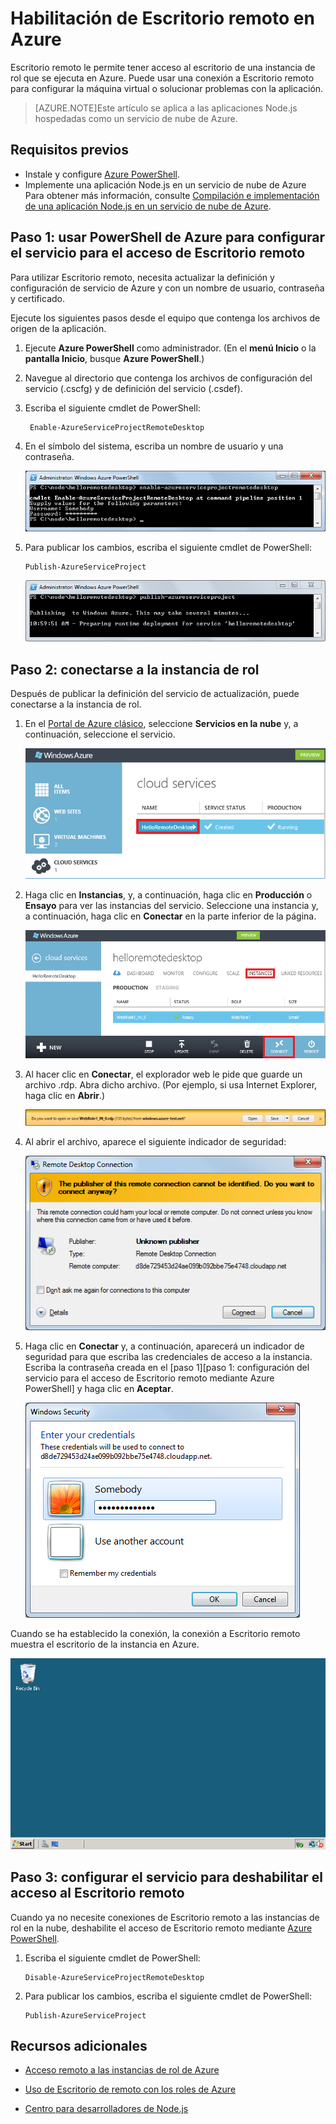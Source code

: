 <properties 
	pageTitle="Habilite el Escritorio remoto para el acceso remoto de (Node.js)" 
	description="Vea cómo habilitar el acceso mediante Escritorio remoto para las máquinas virtuales que hospedan su aplicación Node.js de Azure." 
	services="cloud-services" 
	documentationCenter="nodejs" 
	authors="rmcmurray" 
	manager="wpickett" 
	editor=""/>

<tags 
	ms.service="cloud-services" 
	ms.workload="tbd" 
	ms.tgt_pltfrm="na" 
	ms.devlang="nodejs" 
	ms.topic="article" 
	ms.date="01/09/2016" 
	ms.author="robmcm"/>


# Habilitación de Escritorio remoto en Azure

Escritorio remoto le permite tener acceso al escritorio de una instancia de rol que se ejecuta en Azure. Puede usar una conexión a Escritorio remoto para configurar la máquina virtual o solucionar problemas con la aplicación.

> [AZURE.NOTE]Este artículo se aplica a las aplicaciones Node.js hospedadas como un servicio de nube de Azure.


## Requisitos previos

- Instale y configure [Azure PowerShell](../install-configure-powershell.md).
- Implemente una aplicación Node.js en un servicio de nube de Azure Para obtener más información, consulte [Compilación e implementación de una aplicación Node.js en un servicio de nube de Azure](cloud-services-nodejs-develop-deploy-app.md).


## Paso 1: usar PowerShell de Azure para configurar el servicio para el acceso de Escritorio remoto

Para utilizar Escritorio remoto, necesita actualizar la definición y configuración de servicio de Azure y con un nombre de usuario, contraseña y certificado.

Ejecute los siguientes pasos desde el equipo que contenga los archivos de origen de la aplicación.

1. Ejecute **Azure PowerShell** como administrador. (En el **menú Inicio** o la **pantalla Inicio**, busque **Azure PowerShell**.)

2.  Navegue al directorio que contenga los archivos de configuración del servicio (.cscfg) y de definición del servicio (.csdef).

3. Escriba el siguiente cmdlet de PowerShell:

		Enable-AzureServiceProjectRemoteDesktop

4. En el símbolo del sistema, escriba un nombre de usuario y una contraseña.

	![enable-azureserviceprojectremotedesktop][enable-rdp]

3.  Para publicar los cambios, escriba el siguiente cmdlet de PowerShell:

    	Publish-AzureServiceProject

	![publish-azureserviceproject][publish-project]

## Paso 2: conectarse a la instancia de rol

Después de publicar la definición del servicio de actualización, puede conectarse a la instancia de rol.

1.  En el [Portal de Azure clásico], seleccione **Servicios en la nube** y, a continuación, seleccione el servicio.

	![Portal de Azure clásico][cloud-services]

2.  Haga clic en **Instancias**, y, a continuación, haga clic en **Producción** o **Ensayo** para ver las instancias del servicio. Seleccione una instancia y, a continuación, haga clic en **Conectar** en la parte inferior de la página.

    ![La página Instancias][3]

2.  Al hacer clic en **Conectar**, el explorador web le pide que guarde un archivo .rdp. Abra dicho archivo. (Por ejemplo, si usa Internet Explorer, haga clic en **Abrir**.)

    ![solicitud para abrir o guardar el archivo .rdp][4]

3.  Al abrir el archivo, aparece el siguiente indicador de seguridad:

    ![Indicador de seguridad de Windows][5]

4.  Haga clic en **Conectar** y, a continuación, aparecerá un indicador de seguridad para que escriba las credenciales de acceso a la instancia. Escriba la contraseña creada en el [paso 1]\[paso 1: configuración del servicio para el acceso de Escritorio remoto mediante Azure PowerShell] y haga clic en **Aceptar**.

    ![indicador de nombre de usuario/contraseña][6]

Cuando se ha establecido la conexión, la conexión a Escritorio remoto muestra el escritorio de la instancia en Azure.

![Sesión de Escritorio remoto][7]

## Paso 3: configurar el servicio para deshabilitar el acceso al Escritorio remoto 

Cuando ya no necesite conexiones de Escritorio remoto a las instancias de rol en la nube, deshabilite el acceso de Escritorio remoto mediante [Azure PowerShell].

1.  Escriba el siguiente cmdlet de PowerShell:

    	Disable-AzureServiceProjectRemoteDesktop

2.  Para publicar los cambios, escriba el siguiente cmdlet de PowerShell:

    	Publish-AzureServiceProject

## Recursos adicionales

- [Acceso remoto a las instancias de rol de Azure] 
- [Uso de Escritorio de remoto con los roles de Azure]
- [Centro para desarrolladores de Node.js](/develop/nodejs/)

  [Azure PowerShell]: http://go.microsoft.com/?linkid=9790229&clcid=0x409

[Portal de Azure clásico]: http://manage.windowsazure.com
[publish-project]: ./media/cloud-services-nodejs-enable-remote-desktop/publish-rdp.png
[enable-rdp]: ./media/cloud-services-nodejs-enable-remote-desktop/enable-rdp.png
[cloud-services]: ./media/cloud-services-nodejs-enable-remote-desktop/cloud-services-remote.png
  [3]: ./media/cloud-services-nodejs-enable-remote-desktop/cloud-service-instance.png
  [4]: ./media/cloud-services-nodejs-enable-remote-desktop/rdp-open.png
  [5]: ./media/cloud-services-nodejs-enable-remote-desktop/remote-desktop-12.png
  [6]: ./media/cloud-services-nodejs-enable-remote-desktop/remote-desktop-13.png
  [7]: ./media/cloud-services-nodejs-enable-remote-desktop/remote-desktop-14.png
  
  [Acceso remoto a las instancias de rol de Azure]: http://msdn.microsoft.com/library/windowsazure/hh124107.aspx
  [Uso de Escritorio de remoto con los roles de Azure]: http://msdn.microsoft.com/library/windowsazure/gg443832.aspx
 

<!---HONumber=AcomDC_0114_2016-->